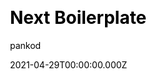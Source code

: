 ---
title: Next Boilerplate
github: https://github.com/pankod/next-boilerplate
demo: https://pankod.github.io/next-boilerplate/
license: MIT
author: pankod
author_link: ''
author_twitter: pankoddev
author_github: pankod
date: 2021-04-29T00:00:00.000Z
ssg:
  - Next
cms:
css:
  - Tailwind
archetype:
  - Boilerplate
services: null
hosting:
  - Netlify
  - Vercel
description: >-
  A well-structured production ready Next.js boilerplate with Typescript, Redux,
  Jest, Enzyme, Express.js, Sass, Css, EnvConfig, Fetch, Reverse Proxy, Bundle
  Analyzer and Built-in Project CLI.
stale: false
disabled: false
disabled_reason: null
draft: false
---